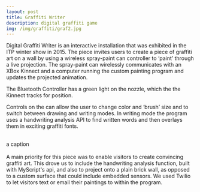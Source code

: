 ```yaml
---
layout: post
title: Graffiti Writer
description: digital graffiti game
img: /img/graffiti/graf2.jpg
---
```


Digital Graffiti Writer is an interactive installation that was exhibited in the ITP winter show in 2015. The piece invites users to create a piece of graffiti art on a wall by using a wireless spray-paint can controller to ‘paint’  through a live projection. The spray-paint can wirelessly communicates with an XBox Kinnect and a computer running the custom painting program and updates the projected animation.

<div class="img_row">
	<img class="col three" src="{{ site.baseurl }}/img/graffiti/can.gif" alt="" title="controller"/>
	
</div>
<div class="col three caption">
	The Bluetooth Controller has a green light on the nozzle, which the the Kinnect tracks for position.
</div>






Controls on the can allow the user to change color and ‘brush’ size and to switch between drawing and writing modes. 
In writing mode the program uses a handwriting analysis API to find written words and then overlays them in exciting graffiti fonts.
<div class="img_row">
<img class="col one" src="{{ site.baseurl }}/img/graffiti/graf1.jpg" alt="" title="graffiti peice"/>
<img class="col one" src="{{ site.baseurl }}/img/graffiti/tag21.jpg" alt="" title="graffiti peice"/>
<img class="col one" src="{{ site.baseurl }}/img/graffiti/tag1.jpg" alt="" title="graffiti peice"/>
</div>
<div class="col three caption">
 a caption
</div>
<br>
A main priority for this piece was to enable visitors to create convincing graffiti art. This drove us to include the handwriting analysis function, built with MyScript's api, and also to project onto a plain brick wall, as opposed to a custom surface that could include embedded sensors. 
We used Twilio to let visitors text or email their paintings to within the program.

<div class="img_row">
	<img class="col three" src="{{ site.baseurl }}/img/graffiti/setup.jpg" alt="" title="graffiti gif"/>
<img class="col three" src="{{ site.baseurl }}/img/graffiti/graf2.gif" alt="" title="graffiti gif"/>
</div>


